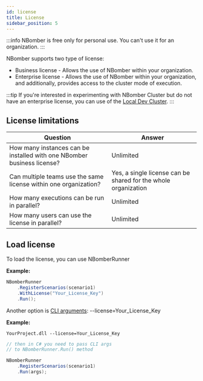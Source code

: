 ```yaml
---
id: license
title: License
sidebar_position: 5
---
```


:::info
NBomber is free only for personal use. You can't use it for an organization.
:::

NBomber supports two type of license:

- Business license - Allows the use of NBomber within your organization.
- Enterprise license - Allows the use of NBomber within your organization, and additionally, provides access to the cluster mode of execution.

:::tip
If you're interested in experimenting with NBomber Cluster but do not have an enterprise license, you can use of the [Local Dev Cluster](../cluster/local-dev-cluster).
:::

## License limitations

| Question | Answer | 
| - | - |
| How many instances can be installed with one NBomber business license? | Unlimited |
| Can multiple teams use the same license within one organization? | Yes, a single license can be shared for the whole organization |
| How many executions can be run in parallel? | Unlimited |
| How many users can use the license in parallel? | Unlimited |

## Load license

To load the license, you can use NBomberRunner

**Example:**

```csharp
NBomberRunner
    .RegisterScenarios(scenario1)
    .WithLicense("Your_License_Key")
    .Run();
```

Another option is [CLI arguments](cli): --license=Your_License_Key

**Example:**

```
YourProject.dll --license=Your_License_Key
```

```csharp
// then in C# you need to pass CLI args
// to NBomberRunner.Run() method

NBomberRunner
    .RegisterScenarios(scenario1)
    .Run(args);
```

